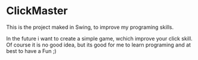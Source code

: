 # ClickMaster
This is the project maked in Swing, to improve my programing skills. 


In the future i want to create a simple game, wchich improve your click skill. Of course it is no good idea, but its good for me to learn programing
and at best to have a Fun ;)
